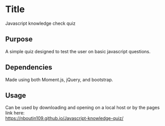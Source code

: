 # Title
Javascript knowledge check quiz  

## Purpose
A simple quiz designed to test the user on basic javascript questions.  

## Dependencies
Made using both Moment.js, jQuery, and bootstrap.

## Usage
Can be used by downloading and opening on a local host or by the pages link here:  
https://nboutin109.github.io/Javascript-knowledge-quiz/


